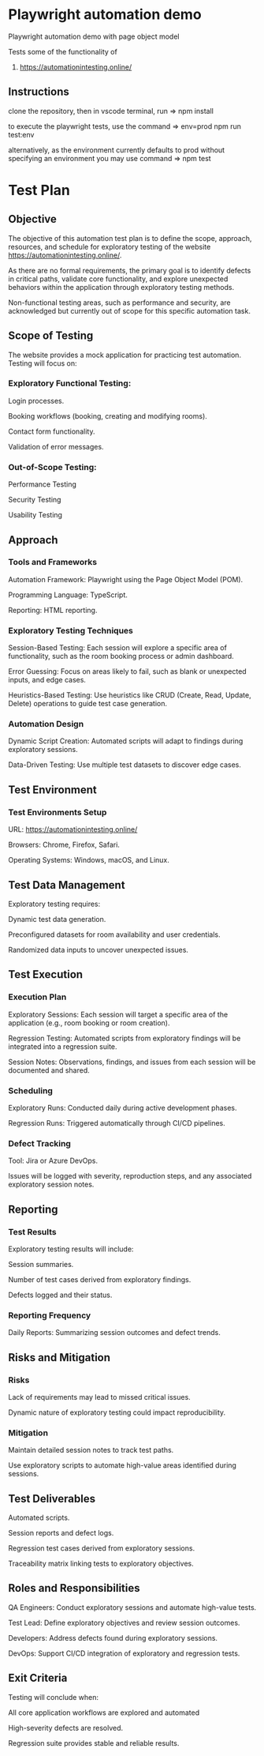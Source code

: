 # Playwright automation demo

Playwright automation demo with page object model

Tests some of the functionality of

1. https://automationintesting.online/

## Instructions

clone the repository, then in vscode terminal, run => npm install

to execute the playwright tests, use the command => env=prod npm run test:env

alternatively, as the environment currently defaults to prod without specifying an environment you may use command => npm test

# Test Plan

## Objective

The objective of this automation test plan is to define the scope, approach, resources, and schedule for exploratory testing of the website https://automationintesting.online/.

As there are no formal requirements, the primary goal is to identify defects in critical paths, validate core functionality, and explore unexpected behaviors within the application through exploratory testing methods.

Non-functional testing areas, such as performance and security, are acknowledged but currently out of scope for this specific automation task.

## Scope of Testing

The website provides a mock application for practicing test automation. Testing will focus on:

### Exploratory Functional Testing:

Login processes.

Booking workflows (booking, creating and modifying rooms).

Contact form functionality.

Validation of error messages.

### Out-of-Scope Testing:

Performance Testing

Security Testing

Usability Testing

## Approach

### Tools and Frameworks

Automation Framework: Playwright using the Page Object Model (POM).

Programming Language: TypeScript.

Reporting: HTML reporting.

### Exploratory Testing Techniques

Session-Based Testing: Each session will explore a specific area of functionality, such as the room booking process or admin dashboard.

Error Guessing: Focus on areas likely to fail, such as blank or unexpected inputs, and edge cases.

Heuristics-Based Testing: Use heuristics like CRUD (Create, Read, Update, Delete) operations to guide test case generation.

### Automation Design

Dynamic Script Creation: Automated scripts will adapt to findings during exploratory sessions.

Data-Driven Testing: Use multiple test datasets to discover edge cases.

## Test Environment

### Test Environments Setup

URL: https://automationintesting.online/

Browsers: Chrome, Firefox, Safari.

Operating Systems: Windows, macOS, and Linux.

## Test Data Management

Exploratory testing requires:

Dynamic test data generation.

Preconfigured datasets for room availability and user credentials.

Randomized data inputs to uncover unexpected issues.

## Test Execution

### Execution Plan

Exploratory Sessions: Each session will target a specific area of the application (e.g., room booking or room creation).

Regression Testing: Automated scripts from exploratory findings will be integrated into a regression suite.

Session Notes: Observations, findings, and issues from each session will be documented and shared.

### Scheduling

Exploratory Runs: Conducted daily during active development phases.

Regression Runs: Triggered automatically through CI/CD pipelines.

### Defect Tracking

Tool: Jira or Azure DevOps.

Issues will be logged with severity, reproduction steps, and any associated exploratory session notes.

## Reporting

### Test Results

Exploratory testing results will include:

Session summaries.

Number of test cases derived from exploratory findings.

Defects logged and their status.

### Reporting Frequency

Daily Reports: Summarizing session outcomes and defect trends.

## Risks and Mitigation

### Risks

Lack of requirements may lead to missed critical issues.

Dynamic nature of exploratory testing could impact reproducibility.

### Mitigation

Maintain detailed session notes to track test paths.

Use exploratory scripts to automate high-value areas identified during sessions.

## Test Deliverables

Automated scripts.

Session reports and defect logs.

Regression test cases derived from exploratory sessions.

Traceability matrix linking tests to exploratory objectives.

## Roles and Responsibilities

QA Engineers: Conduct exploratory sessions and automate high-value tests.

Test Lead: Define exploratory objectives and review session outcomes.

Developers: Address defects found during exploratory sessions.

DevOps: Support CI/CD integration of exploratory and regression tests.

## Exit Criteria

Testing will conclude when:

All core application workflows are explored and automated

High-severity defects are resolved.

Regression suite provides stable and reliable results.
